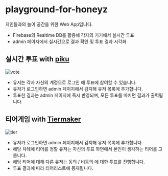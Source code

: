 # playground-for-honeyz
지인들과의 놀이 공간을 위한 Web App입니다. 
- Firebase의 Realtime DB를 활용해 각자의 기기에서 실시간 투표
- admin 페이지에서 실시간으로 결과 확인 및 투표 결과 시각화

## 실시간 투표 with [piku](https://piku.co.kr)

![vote](https://github.com/ninefloor/playground-for-honeyz/assets/77656241/c7304ff6-465c-45f7-bcd4-66ebfc80f30d)

- 유저는 각자 자신의 계정으로 로그인 해 투표에 참여할 수 있습니다.
- 유저가 로그인하면 admin 페이지에서 감지해 유저 목록에 추가합니다.
- 투표한 결과는 admin 페이지에 즉시 반영되며, 모든 투표를 마치면 결과가 출력됩니다.

## 티어게임 with [Tiermaker](https://tiermaker.com/)

![tier](https://github.com/ninefloor/playground-for-honeyz/assets/77656241/c2b37cf7-abe8-4213-a655-c114cd98edec)

- 유저가 로그인하면 admin 페이지에서 감지해 유저 목록에 추가합니다.
- 해당 차례에 티어를 정할 유저는 자신의 투표 화면에서 본인이 생각하는 티어를 고릅니다.
- 해당 티어에 대해 다른 유저는 동의 / 비동의 에 대한 투표를 진행합니다.
- 투표 결과에 따라 티어리스트에 등재됩니다.
